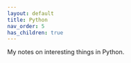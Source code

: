 ```yaml
---
layout: default
title: Python
nav_order: 5
has_children: true
---
```


My notes on interesting things in Python.
